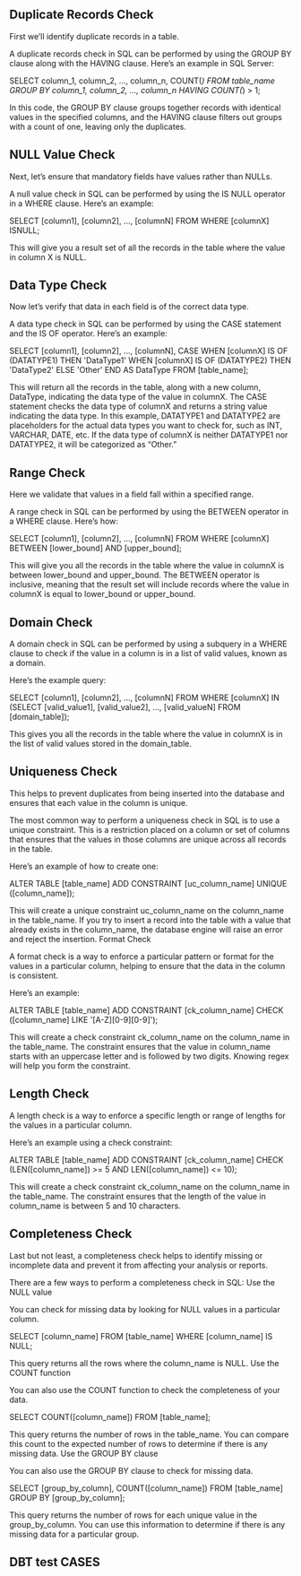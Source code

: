 ## Duplicate Records Check

First we’ll identify duplicate records in a table.

A duplicate records check in SQL can be performed by using the GROUP BY clause along with the HAVING clause. Here’s an example in SQL Server:

SELECT column_1, column_2, ..., column_n, COUNT(*)
FROM table_name
GROUP BY column_1, column_2, ..., column_n
HAVING COUNT(*) > 1;

In this code, the GROUP BY clause groups together records with identical values in the specified columns, and the HAVING clause filters out groups with a count of one, leaving only the duplicates.

## NULL Value Check

Next, let’s ensure that mandatory fields have values rather than NULLs.

A null value check in SQL can be performed by using the IS NULL operator in a WHERE clause. Here’s an example:

SELECT 
  [column1], [column2], ..., [columnN]
FROM 
WHERE [columnX] ISNULL;

This will give you a result set of all the records in the table where the value in column X is NULL. 

## Data Type Check

Now let’s verify that data in each field is of the correct data type.

A data type check in SQL can be performed by using the CASE statement and the IS OF operator. Here’s an example:

SELECT 
  [column1], [column2], ..., [columnN],
  CASE 
    WHEN [columnX] IS OF (DATATYPE1) THEN 'DataType1'
    WHEN [columnX] IS OF (DATATYPE2) THEN 'DataType2'
    ELSE 'Other'
  END AS DataType
FROM 
  [table_name];

This will return all the records in the table, along with a new column, DataType, indicating the data type of the value in columnX. The CASE statement checks the data type of columnX and returns a string value indicating the data type. In this example, DATATYPE1 and DATATYPE2 are placeholders for the actual data types you want to check for, such as INT, VARCHAR, DATE, etc. If the data type of columnX is neither DATATYPE1 nor DATATYPE2, it will be categorized as “Other.”

## Range Check

Here we validate that values in a field fall within a specified range.

A range check in SQL can be performed by using the BETWEEN operator in a WHERE clause. Here’s how:

SELECT 
  [column1], [column2], ..., [columnN]
FROM 
WHERE [columnX] BETWEEN [lower_bound] AND [upper_bound];

This will give you all the records in the table where the value in columnX is between lower_bound and upper_bound. The BETWEEN operator is inclusive, meaning that the result set will include records where the value in columnX is equal to lower_bound or upper_bound.

## Domain Check

A domain check in SQL can be performed by using a subquery in a WHERE clause to check if the value in a column is in a list of valid values, known as a domain. 

Here’s the example query:

SELECT 
  [column1], [column2], ..., [columnN]
FROM 
WHERE [columnX] IN (SELECT [valid_value1], [valid_value2], ..., [valid_valueN] FROM [domain_table]);

This gives you all the records in the table where the value in columnX is in the list of valid values stored in the domain_table.

## Uniqueness Check

This helps to prevent duplicates from being inserted into the database and ensures that each value in the column is unique.

The most common way to perform a uniqueness check in SQL is to use a unique constraint. This is a restriction placed on a column or set of columns that ensures that the values in those columns are unique across all records in the table.

Here’s an example of how to create one:

ALTER TABLE [table_name]
ADD CONSTRAINT [uc_column_name] 
UNIQUE ([column_name]);

This will create a unique constraint uc_column_name on the column_name in the table_name. If you try to insert a record into the table with a value that already exists in the column_name, the database engine will raise an error and reject the insertion.
Format Check

A format check is a way to enforce a particular pattern or format for the values in a particular column, helping to ensure that the data in the column is consistent.

Here’s an example:

ALTER TABLE [table_name]
ADD CONSTRAINT [ck_column_name] 
CHECK ([column_name] LIKE '[A-Z][0-9][0-9]');

This will create a check constraint ck_column_name on the column_name in the table_name. The constraint ensures that the value in column_name starts with an uppercase letter and is followed by two digits. Knowing regex will help you form the constraint.

## Length Check

A length check is a way to enforce a specific length or range of lengths for the values in a particular column.

Here’s an example using a check constraint:

ALTER TABLE [table_name]
ADD CONSTRAINT [ck_column_name] 
CHECK (LEN([column_name]) >= 5 AND LEN([column_name]) <= 10);

This will create a check constraint ck_column_name on the column_name in the table_name. The constraint ensures that the length of the value in column_name is between 5 and 10 characters.

## Completeness Check

Last but not least, a completeness check helps to identify missing or incomplete data and prevent it from affecting your analysis or reports.

There are a few ways to perform a completeness check in SQL:
Use the NULL value

You can check for missing data by looking for NULL values in a particular column.

SELECT [column_name]
FROM [table_name]
WHERE [column_name] IS NULL;

This query returns all the rows where the column_name is NULL.
Use the COUNT function

You can also use the COUNT function to check the completeness of your data.

SELECT COUNT([column_name])
FROM [table_name];

This query returns the number of rows in the table_name. You can compare this count to the expected number of rows to determine if there is any missing data.
Use the GROUP BY clause

You can also use the GROUP BY clause to check for missing data.

SELECT [group_by_column], COUNT([column_name])
FROM [table_name]
GROUP BY [group_by_column];

This query returns the number of rows for each unique value in the group_by_column. You can use this information to determine if there is any missing data for a particular group.


## DBT test CASES